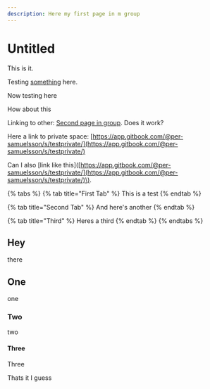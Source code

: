 ```yaml
---
description: Here my first page in m group
---
```


# Untitled

This is it.

Testing [something](https://app.gitbook.com/@per-samuelsson/s/testprivate/) here.

Now testing here

How about this

Linking to other: [Second page in group](second-page-in-group.md#this-is-a-heading). Does it work?

Here a link to private space: [https://app.gitbook.com/@per-samuelsson/s/testprivate/](https://app.gitbook.com/@per-samuelsson/s/testprivate/)

Can I also \[link like this\]\([https://app.gitbook.com/@per-samuelsson/s/testprivate/](https://app.gitbook.com/@per-samuelsson/s/testprivate/)\).

{% tabs %}
{% tab title="First Tab" %}
This is a test
{% endtab %}

{% tab title="Second Tab" %}
And here's another
{% endtab %}

{% tab title="Third" %}
Heres a third
{% endtab %}
{% endtabs %}





## Hey

there

## One

one

### Two

two

#### Three

Three

Thats it I guess

